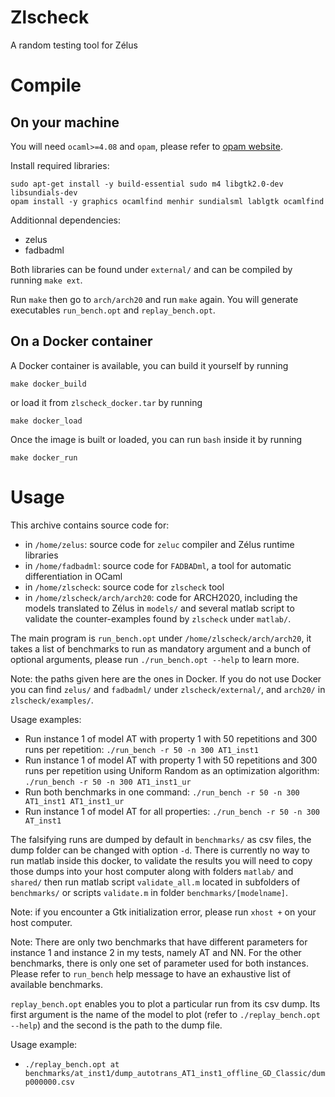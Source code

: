 # Zlscheck
A random testing tool for Zélus

# Compile
## On your machine

You will need `ocaml>=4.08` and `opam`, please refer to [opam website](https://opam.ocaml.org/doc/Install.html).

Install required libraries:

```
sudo apt-get install -y build-essential sudo m4 libgtk2.0-dev libsundials-dev
opam install -y graphics ocamlfind menhir sundialsml lablgtk ocamlfind
```

Additionnal dependencies:
- zelus
- fadbadml

Both libraries can be found under `external/` and can be compiled by running `make ext`.

Run `make` then go to `arch/arch20` and run `make` again. You will generate executables `run_bench.opt` and `replay_bench.opt`.

## On a Docker container

A Docker container is available, you can build it yourself by running

```
make docker_build
```

or load it from `zlscheck_docker.tar` by running

```
make docker_load
```

Once the image is built or loaded, you can run `bash` inside it by running

```
make docker_run
```

# Usage

This archive contains source code for:
- in `/home/zelus`: source code for `zeluc` compiler and Zélus runtime libraries
- in `/home/fadbadml`: source code for `FADBADml`, a tool for automatic differentiation in OCaml
- in `/home/zlscheck`: source code for `zlscheck` tool
- in `/home/zlscheck/arch/arch20`: code for ARCH2020, including the models translated to Zélus in `models/` and several matlab script to validate the counter-examples found by `zlscheck` under `matlab/`.

The main program is `run_bench.opt` under `/home/zlscheck/arch/arch20`, it takes a list of benchmarks to run as mandatory argument and a bunch of optional arguments, please run `./run_bench.opt --help` to learn more.

Note: the paths given here are the ones in Docker. If you do not use Docker you can find `zelus/` and `fadbadml/` under `zlscheck/external/`, and `arch20/` in `zlscheck/examples/`.

Usage examples:
- Run instance 1 of model AT with property 1 with 50 repetitions and 300 runs per repetition:
    `./run_bench -r 50 -n 300 AT1_inst1`
- Run instance 1 of model AT with property 1 with 50 repetitions and 300 runs per repetition using Uniform Random as an optimization algorithm:
    `./run_bench -r 50 -n 300 AT1_inst1_ur`
- Run both benchmarks in one command:
    `./run_bench -r 50 -n 300 AT1_inst1 AT1_inst1_ur`
- Run instance 1 of model AT for all properties:
    `./run_bench -r 50 -n 300 AT_inst1`

The falsifying runs are dumped by default in `benchmarks/` as csv files, the dump folder can be changed with option `-d`. There is currently no way to run matlab inside this docker, to validate the results you will need to copy those dumps into your host computer along with folders `matlab/` and `shared/` then run matlab script `validate_all.m` located in subfolders of `benchmarks/` or scripts `validate.m` in folder `benchmarks/[modelname]`.

Note: if you encounter a Gtk initialization error, please run `xhost +` on your host computer.

Note: There are only two benchmarks that have different parameters for instance 1 and instance 2 in my tests, namely AT and NN. For the other benchmarks, there is only one set of parameter used for both instances. Please refer to `run_bench` help message to have an exhaustive list of available benchmarks.

`replay_bench.opt` enables you to plot a particular run from its csv dump. Its first argument is the name of the model to plot (refer to `./replay_bench.opt --help`) and the second is the path to the dump file.

Usage example:
- `./replay_bench.opt at benchmarks/at_inst1/dump_autotrans_AT1_inst1_offline_GD_Classic/dump000000.csv`
